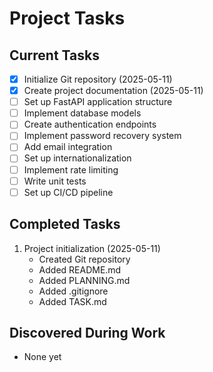 # Project Tasks

## Current Tasks
- [x] Initialize Git repository (2025-05-11)
- [x] Create project documentation (2025-05-11)
- [ ] Set up FastAPI application structure
- [ ] Implement database models
- [ ] Create authentication endpoints
- [ ] Implement password recovery system
- [ ] Add email integration
- [ ] Set up internationalization
- [ ] Implement rate limiting
- [ ] Write unit tests
- [ ] Set up CI/CD pipeline

## Completed Tasks
1. Project initialization (2025-05-11)
   - Created Git repository
   - Added README.md
   - Added PLANNING.md
   - Added .gitignore
   - Added TASK.md

## Discovered During Work
- None yet
